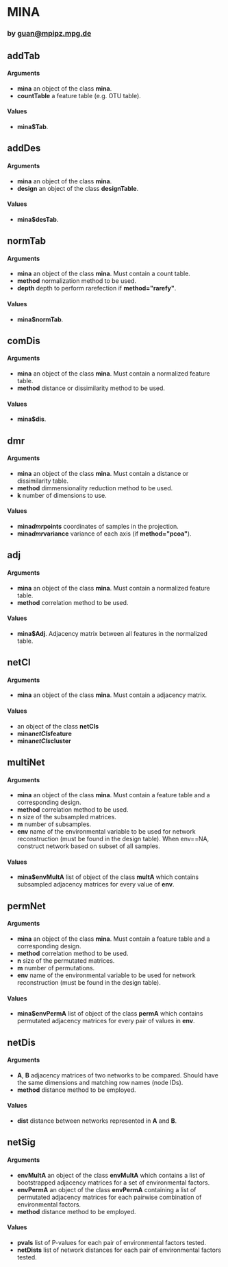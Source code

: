 # MINA
### by guan@mpipz.mpg.de

## addTab

#### Arguments
* __mina__ an object of the class __mina__.
* __countTable__ a feature table (e.g. OTU table).

#### Values
* __mina$Tab__.

## addDes

#### Arguments
* __mina__ an object of the class __mina__.
* __design__ an object of the class __designTable__.

#### Values
* __mina$desTab__.

## normTab

#### Arguments
* __mina__ an object of the class __mina__. Must contain a count table.
* __method__ normalization method to be used.
* __depth__ depth to perform rarefection if __method="rarefy"__.

#### Values
* __mina$normTab__.

## comDis

#### Arguments
* __mina__ an object of the class __mina__. Must contain a normalized feature
table.
* __method__ distance or dissimilarity method to be used.

#### Values
* __mina$dis__.

## dmr

#### Arguments
* __mina__ an object of the class __mina__. Must contain a distance or
dissimilarity table.
* __method__ dimmensionality reduction method to be used.
* __k__ number of dimensions to use.

#### Values

* __mina$dmr$points__ coordinates of samples in the projection.
* __mina$dmr$variance__ variance of each axis (if __method="pcoa"__).

## adj

#### Arguments
* __mina__ an object of the class __mina__. Must contain a normalized feature
table.
* __method__ correlation method to be used.

#### Values

* __mina$Adj__. Adjacency matrix between all features in the normalized
table.

## netCl

#### Arguments
* __mina__ an object of the class __mina__. Must contain a adjacency matrix.

#### Values

* an object of the class __netCls__
* __mina$netCls$feature__
* __mina$netCls$cluster__

## multiNet

#### Arguments
* __mina__ an object of the class __mina__. Must contain a feature table and
a corresponding design.
* __method__ correlation method to be used.
* __n__ size of the subsampled matrices.
* __m__ number of subsamples.
* __env__ name of the environmental variable to be used for network
reconstruction (must be found in the design table). When env==NA,
construct network based on subset of all samples.

#### Values
* __mina$envMultA__ list of object of the class __multA__ which contains
subsampled adjacency matrices for every value of __env__.

## permNet

#### Arguments
* __mina__ an object of the class __mina__. Must contain a feature table and
a corresponding design.
* __method__ correlation method to be used.
* __n__ size of the permutated matrices.
* __m__ number of permutations.
* __env__ name of the environmental variable to be used for network
reconstruction (must be found in the design table).

#### Values
* __mina$envPermA__ list of object of the class __permA__ which contains
permutated adjacency matrices for every pair of values in __env__.

## netDis

#### Arguments
* __A__, __B__ adjacency matrices of two networks to be compared. Should have
the same dimensions and matching row names (node IDs).
* __method__ distance method to be employed.

#### Values

* __dist__ distance between networks represented in __A__ and __B__.

## netSig

#### Arguments
* __envMultA__ an object of the class __envMultA__ which contains a list of
bootstrapped adjacency matrices for a set of environmental factors.
* __envPermA__ an object of the class __envPermA__ containing a list of
permutated adjacency matrices for each pairwise combination of environmental
factors.
* __method__ distance method to be employed.

#### Values
* __pvals__ list of P-values for each pair of environmental factors tested.
* __netDists__ list of network distances for each pair of environmental factors
tested.
